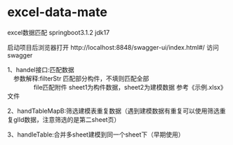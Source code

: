 # excel-data-mate
excel数据匹配
springboot3.1.2  jdk17

启动项目后浏览器打开 http://localhost:8848/swagger-ui/index.html#/ 访问swagger

1、handel接口:匹配数据<br/>
&emsp;参数解释:filterStr 匹配部分构件，不填则匹配全部<br/>
&emsp;&emsp;&emsp;&emsp;&nbsp;file匹配附件 sheet1为构件数据，sheet2为建模数据 参考《示例.xlsx》文件

2、handTableMapB:筛选建模表重复数据（遇到建模数据有重复可以使用筛选重复glId数据，注意筛选的是第二sheet页）

3、handleTable:合并多sheet建模到同一个sheet下（早期使用）